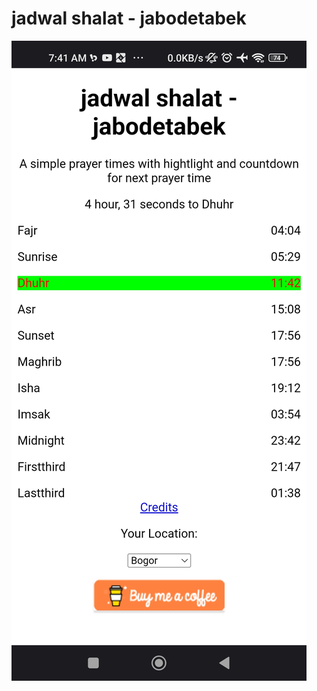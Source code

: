 # jadwal shalat - jabodetabek

![alt text](https://raw.githubusercontent.com/codeplugs/jadwal-shalat---jabodetabek/main/images/Screenshot_2023-12-01-07-41-30-166_id.cybercode.jadwalshalat_jabodetabek[1].jpg)
